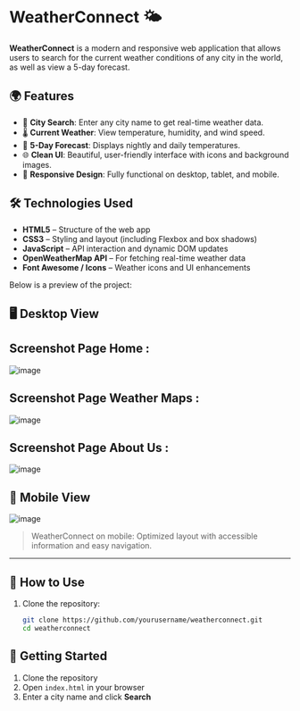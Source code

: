 # WeatherConnect 🌤️

**WeatherConnect** is a modern and responsive web application that allows users to search for the current weather conditions of any city in the world, as well as view a 5-day forecast.




## 🌍 Features

- 🔎 **City Search**: Enter any city name to get real-time weather data.
- 🌡️ **Current Weather**: View temperature, humidity, and wind speed.
- 📅 **5-Day Forecast**: Displays nightly and daily temperatures.
- 🌐 **Clean UI**: Beautiful, user-friendly interface with icons and background images.
- 🔁 **Responsive Design**: Fully functional on desktop, tablet, and mobile.

## 🛠️ Technologies Used

- **HTML5** – Structure of the web app
- **CSS3** – Styling and layout (including Flexbox and box shadows)
- **JavaScript** – API interaction and dynamic DOM updates
- **OpenWeatherMap API** – For fetching real-time weather data
- **Font Awesome / Icons** – Weather icons and UI enhancements

Below is a preview of the project:

## 🖥️ Desktop View

## Screenshot Page Home :
 ![image](https://github.com/user-attachments/assets/7a7c8389-d8a0-4ffb-8390-1c787cb36189)

## Screenshot Page Weather Maps :
![image](https://github.com/user-attachments/assets/51ce6b10-9fd6-4458-ba7b-e17c7b59810d)


## Screenshot Page About Us :
![image](https://github.com/user-attachments/assets/32f21db1-e5f7-42d0-a013-153774ad5bc1)


## 📱 Mobile View

![image](https://github.com/user-attachments/assets/26d42b5c-a025-477f-9311-1fa0fe5f677b)


> WeatherConnect on mobile: Optimized layout with accessible information and easy navigation.

---

## 📁 How to Use

1. Clone the repository:
   ```bash
   git clone https://github.com/yourusername/weatherconnect.git
   cd weatherconnect

   
## 🚀 Getting Started

1. Clone the repository
2. Open `index.html` in your browser
3. Enter a city name and click **Search**
